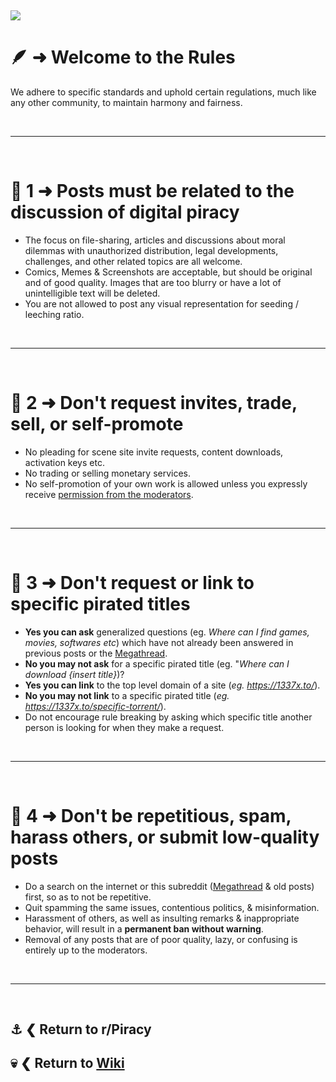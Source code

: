 &nbsp;

![](%%rules%%)

# 🪶 ➜ Welcome to the **Rules**
We adhere to specific standards and uphold certain regulations, much like any other community, to maintain harmony and fairness.

&nbsp;

---

&nbsp;

# 📑 1 ➜ Posts must be related to the discussion of digital piracy

- The focus on file-sharing, articles and discussions about moral dilemmas with unauthorized distribution, legal developments, challenges, and other related topics are all welcome.
- Comics, Memes & Screenshots are acceptable, but should be original and of good quality. Images that are too blurry or have a lot of unintelligible text will be deleted.
- You are not allowed to post any visual representation for seeding / leeching ratio.


&nbsp;

---

&nbsp;


# 📑 2 ➜ Don't request invites, trade, sell, or self-promote
- No pleading for scene site invite requests, content downloads, activation keys etc.
- No trading or selling monetary services.
- No self-promotion of your own work is allowed unless you expressly receive [permission from the moderators](https://www.reddit.com/message/compose?to=%2Fr%2FPiracy&subject=Self+Promotion+Post).


&nbsp;

---

&nbsp;


# 📑 3 ➜ Don't request or link to specific pirated titles
- **Yes you can ask** generalized questions (eg. *Where can I find games, movies, softwares etc*) which have not already been answered in previous posts or the [Megathread](https://www.reddit.com/r/Piracy/wiki/megathread/).
- **No you may not ask** for a specific pirated title (eg. "*Where can I download {insert title}*)? 
- **Yes you can link** to the top level domain of a site (*eg. https://1337x.to/*).
- **No you may not link** to a specific pirated title (*eg. https://1337x.to/specific-torrent/*).
- Do not encourage rule breaking by asking which specific title another person is looking for when they make a request.


&nbsp;

---

&nbsp;


# 📑 4 ➜ Don't be repetitious, spam, harass others, or submit low-quality posts
- Do a search on the internet or this subreddit ([Megathread](https://www.reddit.com/r/Piracy/wiki/megathread/) & old posts) first, so as to not be repetitive.
- Quit spamming the same issues, contentious politics, & misinformation.
- Harassment of others, as well as insulting remarks & inappropriate behavior, will result in a **permanent ban without warning**.
- Removal of any posts that are of poor quality, lazy, or confusing is entirely up to the moderators.

&nbsp;

---

&nbsp;

⚓ ❮ Return to **r/Piracy**
---
💀 ❮ Return to [**Wiki**](https://www.reddit.com/r/Piracy/wiki/index/)
---